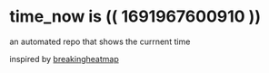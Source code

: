 # time_now is (( 1691967600910 ))

an automated repo that shows the currnent time

inspired by [breakingheatmap](https://github.com/breakingheatmap/breakingheatmap)